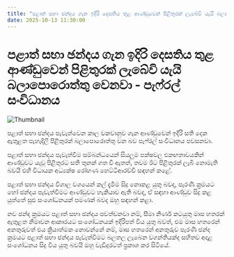 ```yaml
---
title: "පළාත් සභා ඡන්දය ගැන ඉදිරි දෙසතිය තුළ ආණ්ඩුවෙන් පිළිතුරක් ලැබේවි යැයි බලාපොරොත්තු වෙනවා - පැෆ්රල් සංවිධානය"
date: 2025-10-13 11:30:00
---
```


# පළාත් සභා ඡන්දය ගැන ඉදිරි දෙසතිය තුළ ආණ්ඩුවෙන් පිළිතුරක් ලැබේවි යැයි බලාපොරොත්තු වෙනවා - පැෆ්රල් සංවිධානය

![Thumbnail](https://helakuru.sgp1.cdn.digitaloceanspaces.com/esana/images/lib/rohana-hettiarachchi-new-pic.jpg)

පළාත් සභා ඡන්දය පැවැත්වෙන කාල වකවානුව ගැන ආණ්ඩුවෙන් ඉදිරි සති දෙක ඇතුළත පැහැදිලි පිළිතුරක් බලාපොරොත්තු වන බව පැෆ්රල් සංවිධානය පවසනවා.

පළාත් සභා ඡන්දය පැවැත්වීම සම්බන්ධයෙන් සියලුම පක්ෂවල එකඟතාවයකින් ආණ්ඩුවට යැවූ පිළිතුරට සති තුනක් ගත වී ඇතත්, තවම ඊට පිළිතුරක් ලැබී නොමැති බවයි එහි විධායක අධ්‍යක්ෂ රෝහණ හෙට්ටිආරච්චි සඳහන් කළේ.

පළාත් සභා ඡන්දය විශාල වශයෙන් කල් දැමීම සිදු නොකළ යුතු බවද, පැරණි ක්‍රමයට හෝ ඡන්දය පැවැත්වීමට ආණ්ඩුවට හැකියාව ඇති බවද, ඒ සඳහා ආණ්ඩුව සිදු කළ යුත්තේ සුළු සංශෝධනයක් පමණක් බවද ඔහු සඳහන් කළා.

නව ඡන්ද ක්‍රමයට පළාත් සභා ඡන්දය පවත්වනවා නම්, සීමා නිර්ණ කටයුතු මාස හතරක් ඇතුළත නිමාවන ආකාරයට සංශෝධනයක් ඉදිරිපත් විය යුතු බවත්, එම මාස හතරෙන් අනතුරුවත් එය ක්‍රියාත්මක නොවන්නේ නම්, මාස හතරෙන් අනතුරුව පැරණි ඡන්ද ක්‍රමයට පළාත් සභා ඡන්දය පැවැත්වීමට බලතල ලැබෙන වගන්තියක්ද සහිතව අදාළ සංශෝධනය සිදු විය යුතු බවයි ඔහු වැඩිදුරටත් ප්‍රකාශ කර සිටියේ.

